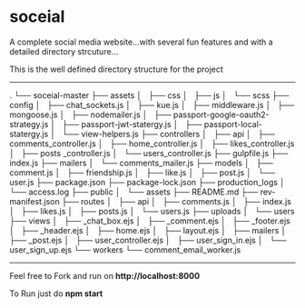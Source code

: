 # soceial
A complete social media website...with several fun features and with a detailed directory strcuture...

This is the well defined directory structure for the project

----
.
└── soceial-master
    ├── assets
    │   ├── css
    │   ├── js
    │   └── scss
    ├── config
    │   ├── chat_sockets.js
    │   ├── kue.js
    │   ├── middleware.js
    │   ├── mongoose.js
    │   ├── nodemailer.js
    │   ├── passport-google-oauth2-strategy.js
    │   ├── passport-jwt-statergy.js
    │   ├── passport-local-statergy.js
    │   └── view-helpers.js
    ├── controllers
    │   ├── api
    │   ├── comments_controller.js
    │   ├── home_controller.js
    │   ├── likes_controller.js
    │   ├── posts _controller.js
    │   └── users_controller.js
    ├── gulpfile.js
    ├── index.js
    ├── mailers
    │   └── comments_mailer.js
    ├── models
    │   ├── comment.js
    │   ├── friendship.js
    │   ├── like.js
    │   ├── post.js
    │   └── user.js
    ├── package.json
    ├── package-lock.json
    ├── production_logs
    │   └── access.log
    ├── public
    │   └── assets
    ├── README.md
    ├── rev-manifest.json
    ├── routes
    │   ├── api
    │   ├── comments.js
    │   ├── index.js
    │   ├── likes.js
    │   ├── posts.js
    │   └── users.js
    ├── uploads
    │   └── users
    ├── views
    │   ├── _chat_box.ejs
    │   ├── _comment.ejs
    │   ├── _footer.ejs
    │   ├── _header.ejs
    │   ├── home.ejs
    │   ├── layout.ejs
    │   ├── mailers
    │   ├── _post.ejs
    │   ├── user_controller.ejs
    │   ├── user_sign_in.ejs
    │   └── user_sign_up.ejs
    └── workers
        └── comment_email_worker.js

----

Feel free to Fork and run on **http://localhost:8000**

To Run just do **npm start**
